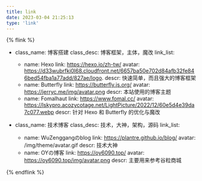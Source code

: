 ```yaml
---
title: link
date: 2023-03-04 21:25:13
type: 'link'
---
```


{% flink %}

- class_name: 博客搭建
  class_desc: 博客框架，主体，魔改
  link_list:

  - name: Hexo
    link: https://hexo.io/zh-tw/
    avatar: https://d33wubrfki0l68.cloudfront.net/6657ba50e702d84afb32fe846bed54fba1a77add/827ae/logo.
    descr: 快速简单，而且强大的博客框架
  - name: Butterfly
    link: https://butterfly.js.org/
    avatar: https://jerryc.me/img/avatar.png
    descr: 本站使用的博客主题
  - name: Fomalhaut
    link: https://www.fomal.cc/
    avatar: https://lskypro.acozycotage.net/LightPicture/2022/12/60e5d4e39da7c077.webp
    descr: 针对 Hexo 和 Butterfly 的优化与魔改

- class_name: 技术博客
  class_desc: 技术，大神，架构，源码
  link_list:
  - name: WuZenggangのblog
    link: https://plantre.github.io/blog/
    avatar: /img/theme/avatar.gif
    descr: 技术大神
  - name: OYの博客
    link: https://oy6090.top/
    avatar: https://oy6090.top/img/avatar.png
    descr: 主要用来参考谷粒商城

{% endflink %}
